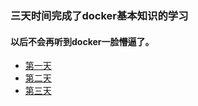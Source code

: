 ### 三天时间完成了docker基本知识的学习
#### 以后不会再听到docker一脸懵逼了。
* [第一天](https://github.com/pro-jango/docker_learn/blob/master/day1.md)
* [第二天](https://github.com/pro-jango/docker_learn/blob/master/day2.md)
* [第三天](https://github.com/pro-jango/docker_learn/blob/master/day3.md)